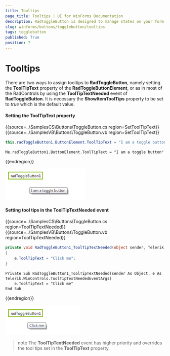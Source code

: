 ```yaml
---
title: Tooltips
page_title: Tooltips | UI for WinForms Documentation
description: RadToggleButton is designed to manage states on your form. It shares many features with the RadCheckBox, but provides a different visual effect than the standard check mark. 
slug: winforms/buttons/togglebutton/tooltips
tags: togglebutton
published: True
position: 7
---
```


# Tooltips

There are two ways to assign tooltips to __RadToggleButton__, namely setting the __ToolTipText__ property of the __RadToggleButtonElement__, or as in most of the RadControls by using the __ToolTipTextNeeded__ event of __RadToggleButton__. It is necessary the __ShowItemToolTips__ property to be set to *true* which is the default value.

#### Setting the ToolTipText property

{{source=..\SamplesCS\Buttons\ToggleButton.cs region=SetToolTipText}} 
{{source=..\SamplesVB\Buttons\ToggleButton.vb region=SetToolTipText}}

````C#
this.radToggleButton1.ButtonElement.ToolTipText = "I am a toggle button";

````
````VB.NET
Me.radToggleButton1.ButtonElement.ToolTipText = "I am a toggle button"

````

{{endregion}} 

![buttons-togglebutton-tooltips 001](images/buttons-togglebutton-tooltips001.png)

#### Setting tool tips in the ToolTipTextNeeded event

{{source=..\SamplesCS\Buttons\ToggleButton.cs region=ToolTipTextNeeded}} 
{{source=..\SamplesVB\Buttons\ToggleButton.vb region=ToolTipTextNeeded}}

````C#
private void RadToggleButton1_ToolTipTextNeeded(object sender, Telerik.WinControls.ToolTipTextNeededEventArgs e)
{
    e.ToolTipText = "Click me";
}

````
````VB.NET
Private Sub RadToggleButton1_ToolTipTextNeeded(sender As Object, e As Telerik.WinControls.ToolTipTextNeededEventArgs)
    e.ToolTipText = "Click me"
End Sub

````

{{endregion}} 

![buttons-togglebutton-tooltips 002](images/buttons-togglebutton-tooltips002.png)

>note The __ToolTipTextNeeded__ event has higher priority and overrides the tool tips set in  the __ToolTipText__ property.

 